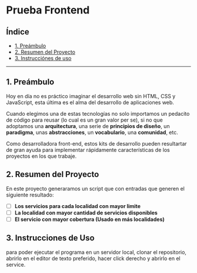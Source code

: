 # Prueba Frontend

## Índice

- [1. Preámbulo](#1-preámbulo)
- [2. Resumen del Proyecto](#2-resumen-del-proyecto)
- [3. Instrucciónes de uso](#3-instrucciónes-de-uso)

---

## 1. Preámbulo

Hoy en día no es práctico imaginar el desarrollo web sin HTML, CSS y JavaScript,
esta última es el alma del desarrollo de aplicaciones web.

Cuando elegimos una de estas tecnologías no solo importamos un pedacito de
código para reusar (lo cual es un gran valor per se), si no que adoptamos una
**arquitectura**, una serie de **principios de diseño**, un **paradigma**, unas
**abstracciones**, un **vocabulario**, una **comunidad**, etc.

Como desarrolladora front-end, estos kits de desarrollo pueden resultartar
de gran ayuda para implementar rápidamente características de los proyectos en
los que trabaje.

## 2. Resumen del Proyecto

En este proyecto generaramos un script que con entradas que generen el siguiente resultado:

- [ ] **Los servicios para cada localidad con mayor limite**
- [ ] **La localidad con mayor cantidad de servicios disponibles**
- [ ] **El servicio con mayor cobertura (Usado en más localidades)**

## 3. Instrucciones de Uso

para poder ejecutar el programa en un servidor local, clonar el repositorio, abrirlo en el editor de texto preferido, hacer click derecho y abrirlo en el service.
